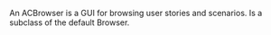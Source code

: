 An ACBrowser is a GUI for browsing user stories and scenarios. Is a subclass of the default Browser.
